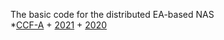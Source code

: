 The basic code for the distributed EA-based NAS  
*[CCF-A](#ccf-a)
    + [2021](#2021)
    + [2020](#2020)
